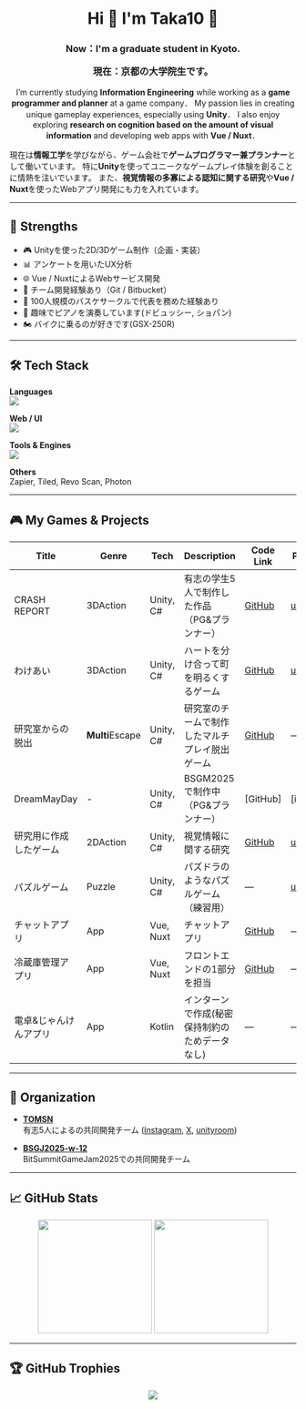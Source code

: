 <h1 align="center">
  Hi 👋 I'm Taka10 🏀
</h1>

<h3 align="center">
  Now：I'm a graduate student in Kyoto.
  
  現在：京都の大学院生です。
</h3>

<p align="center">
  I’m currently studying <strong>Information Engineering</strong> while working as a <strong>game programmer and planner</strong> at a game company．  
  My passion lies in creating unique gameplay experiences, especially using <strong>Unity</strong>．  
  I also enjoy exploring <strong>research on cognition based on the amount of visual information</strong> and developing web apps with <strong>Vue / Nuxt</strong>．

  現在は<strong>情報工学</strong>を学びながら、ゲーム会社で<strong>ゲームプログラマー兼プランナー</strong>として働いています。
  特に<strong>Unity</strong>を使ってユニークなゲームプレイ体験を創ることに情熱を注いでいます。
  また、<strong>視覚情報の多寡による認知に関する研究</strong>や<strong>Vue / Nuxt</strong>を使ったWebアプリ開発にも力を入れています。
</p>

---

## 🎯 Strengths

- 🎮 Unityを使った2D/3Dゲーム制作（企画・実装）
- 📊 アンケートを用いたUX分析
- 🌐 Vue / NuxtによるWebサービス開発
- 🤝 チーム開発経験あり（Git / Bitbucket）
- 🏀 100人規模のバスケサークルで代表を務めた経験あり
- 🎹 趣味でピアノを演奏しています(ドビュッシー, ショパン)
- 🏍️ バイクに乗るのが好きです(GSX-250R)

---

## 🛠 Tech Stack

**Languages**  
![](https://skillicons.dev/icons?i=c,cs,py,java,kotlin,r,latex)

**Web / UI**  
![](https://skillicons.dev/icons?i=html,css,vue,nuxt,vuetify,react,npm)

**Tools & Engines**  
![](https://skillicons.dev/icons?i=unity,blender,git,github,bitbucket,vscode,linux,notion)

**Others**  
Zapier, Tiled, Revo Scan, Photon

---

## 🎮 My Games & Projects

| Title | Genre | Tech | Description | Code Link | Play Link |
|-------|-------|------|-------------|------|------|
| CRASH REPORT | 3DAction | Unity, C# | 有志の学生5人で制作した作品（PG&プランナー） |	[GitHub](https://github.com/TOMSNtomsn/CRASH-REPORT) | [unityroom](https://unityroom.com/games/crash_report) |
| わけあい | 3DAction | Unity, C# | ハートを分け合って町を明るくするゲーム | [GitHub](https://github.com/taka100822/Unity1WeekGameJam_1st) | [unityroom](https://unityroom.com/games/wakeai) |
| 研究室からの脱出 | **Multi**Escape | Unity, C# | 研究室のチームで制作したマルチプレイ脱出ゲーム |	[GitHub](https://github.com/taka100822/LabEscapeGame) | — |
| DreamMayDay | - | Unity, C# | BSGM2025で制作中（PG&プランナー）|	[GitHub] | [icho.io] |
| 研究用に作成したゲーム | 2DAction | Unity, C# | 視覚情報に関する研究 | [GitHub](https://github.com/taka100822/Graduation-Study) | [unityroom](https://unityroom.com/games/2d_actiongame) |
| パズルゲーム | Puzzle | Unity, C# | パズドラのようなパズルゲーム（練習用） | 	— | [unityroom](https://unityroom.com/games/pazlegame_practice) |
| チャットアプリ | App | Vue, Nuxt | チャットアプリ | [GitHub](https://github.com/taka100822/chat-app) | 	— |
| 冷蔵庫管理アプリ | App | Vue, Nuxt | フロントエンドの1部分を担当 | [GitHub](https://github.com/KIT-HI-ProgrammingContestGroupC/fridge-manager) | 	— |
| 電卓&じゃんけんアプリ | App | Kotlin | インターンで作成(秘密保持制約のためデータなし) | — |	— |

---

## 🏢 Organization

- **[TOMSN](https://github.com/TOMSNtomsn)**  
  有志5人によるの共同開発チーム
  ([Instagram](https://www.instagram.com/tomsn_works?igsh=MTlodm5pZHpwY3B1&utm_source=qr), [X](https://x.com/tomsn_works?s=21&t=quSap16NeGI_YNEzJMawBg), [unityroom](https://unityroom.com/users/tomsn))

- **[BSGJ2025-w-12](https://github.com/BSGJ2025-w-12)**  
  BitSummitGameJam2025での共同開発チーム

---

## 📈 GitHub Stats

<p align="center">
  <img src="https://github-readme-stats.vercel.app/api/top-langs/?username=taka100822&theme=chartreuse-dark&exclude_repo=github-readme-stats,anuraghazra.github.io" height="200"/>
  <img src="https://github-readme-stats.vercel.app/api?username=taka100822&show_icons=true&locale=en&theme=chartreuse-dark" height="200"/>
</p>

---

## 🏆 GitHub Trophies

<p align="center">
  <img src="https://github-profile-trophy.vercel.app/?username=taka100822&theme=juicyfresh&no-bg=true" />
</p>
